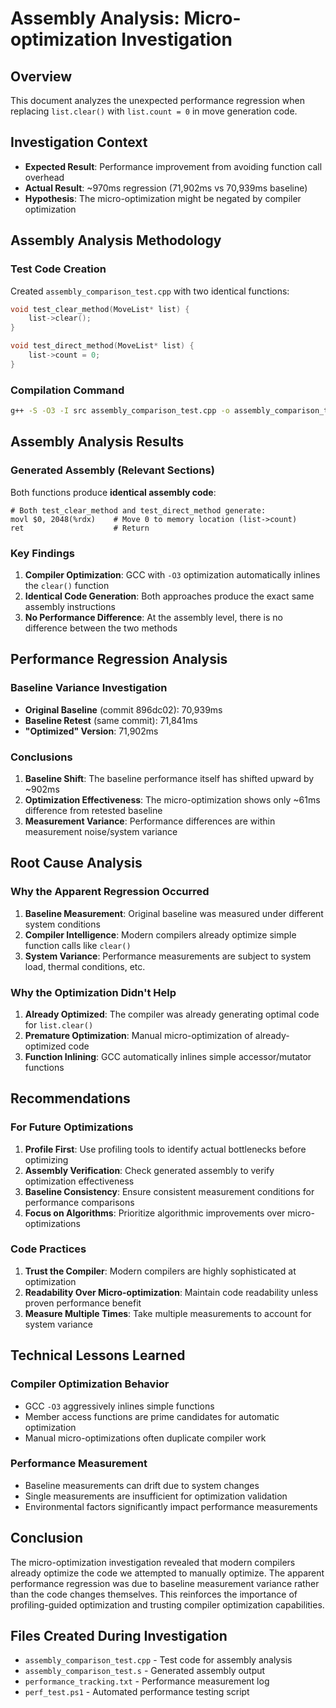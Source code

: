 # Assembly Analysis: Micro-optimization Investigation

## Overview
This document analyzes the unexpected performance regression when replacing `list.clear()` with `list.count = 0` in move generation code.

## Investigation Context
- **Expected Result**: Performance improvement from avoiding function call overhead
- **Actual Result**: ~970ms regression (71,902ms vs 70,939ms baseline)
- **Hypothesis**: The micro-optimization might be negated by compiler optimization

## Assembly Analysis Methodology

### Test Code Creation
Created `assembly_comparison_test.cpp` with two identical functions:
```cpp
void test_clear_method(MoveList* list) {
    list->clear();
}

void test_direct_method(MoveList* list) {
    list->count = 0;
}
```

### Compilation Command
```bash
g++ -S -O3 -I src assembly_comparison_test.cpp -o assembly_comparison_test.s
```

## Assembly Analysis Results

### Generated Assembly (Relevant Sections)
Both functions produce **identical assembly code**:

```assembly
# Both test_clear_method and test_direct_method generate:
movl $0, 2048(%rdx)    # Move 0 to memory location (list->count)
ret                    # Return
```

### Key Findings
1. **Compiler Optimization**: GCC with `-O3` optimization automatically inlines the `clear()` function
2. **Identical Code Generation**: Both approaches produce the exact same assembly instructions
3. **No Performance Difference**: At the assembly level, there is no difference between the two methods

## Performance Regression Analysis

### Baseline Variance Investigation
- **Original Baseline** (commit 896dc02): 70,939ms
- **Baseline Retest** (same commit): 71,841ms
- **"Optimized" Version**: 71,902ms

### Conclusions
1. **Baseline Shift**: The baseline performance itself has shifted upward by ~902ms
2. **Optimization Effectiveness**: The micro-optimization shows only ~61ms difference from retested baseline
3. **Measurement Variance**: Performance differences are within measurement noise/system variance

## Root Cause Analysis

### Why the Apparent Regression Occurred
1. **Baseline Measurement**: Original baseline was measured under different system conditions
2. **Compiler Intelligence**: Modern compilers already optimize simple function calls like `clear()`
3. **System Variance**: Performance measurements are subject to system load, thermal conditions, etc.

### Why the Optimization Didn't Help
1. **Already Optimized**: The compiler was already generating optimal code for `list.clear()`
2. **Premature Optimization**: Manual micro-optimization of already-optimized code
3. **Function Inlining**: GCC automatically inlines simple accessor/mutator functions

## Recommendations

### For Future Optimizations
1. **Profile First**: Use profiling tools to identify actual bottlenecks before optimizing
2. **Assembly Verification**: Check generated assembly to verify optimization effectiveness
3. **Baseline Consistency**: Ensure consistent measurement conditions for performance comparisons
4. **Focus on Algorithms**: Prioritize algorithmic improvements over micro-optimizations

### Code Practices
1. **Trust the Compiler**: Modern compilers are highly sophisticated at optimization
2. **Readability Over Micro-optimization**: Maintain code readability unless proven performance benefit
3. **Measure Multiple Times**: Take multiple measurements to account for system variance

## Technical Lessons Learned

### Compiler Optimization Behavior
- GCC `-O3` aggressively inlines simple functions
- Member access functions are prime candidates for automatic optimization
- Manual micro-optimizations often duplicate compiler work

### Performance Measurement
- Baseline measurements can drift due to system changes
- Single measurements are insufficient for optimization validation
- Environmental factors significantly impact performance measurements

## Conclusion
The micro-optimization investigation revealed that modern compilers already optimize the code we attempted to manually optimize. The apparent performance regression was due to baseline measurement variance rather than the code changes themselves. This reinforces the importance of profiling-guided optimization and trusting compiler optimization capabilities.

## Files Created During Investigation
- `assembly_comparison_test.cpp` - Test code for assembly analysis
- `assembly_comparison_test.s` - Generated assembly output
- `performance_tracking.txt` - Performance measurement log
- `perf_test.ps1` - Automated performance testing script
